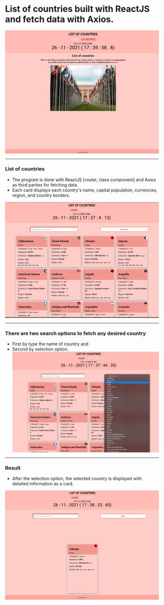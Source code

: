 # List of countries built with ReactJS and fetch data with Axios. 
![List-of-countries-screenshot](/img/Front.png)

---

### List of countries
- The program is done with ReactJS [router, class component] and Axios as third parties for fetching data.
- Each card displays each country's name, capital population, currencies, region, and country borders.

![List-of-countries-screenshot](/img/List-of-countries.png)

---
### There are two search options to fetch any desired country
-   First by type the name of country and
-   Second by selection option.
![Search-by-option-screenshot](/img/search-by-option.png)

---
### Result 
-   After the selection option, the selected country is displayed with detailed information as a card. 

![Search-by-option-screenshot](/img/Result.png)

